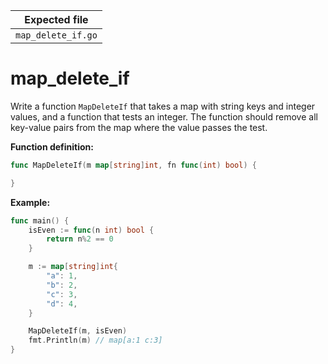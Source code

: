 | Expected file      |
| ------------------ |
| `map_delete_if.go` |

# map_delete_if

Write a function `MapDeleteIf` that takes a map with string keys and integer values, and a function that tests an integer. The function should remove all key-value pairs from the map where the value passes the test.

**Function definition:**

```go
func MapDeleteIf(m map[string]int, fn func(int) bool) {

}
```

**Example:**

```go
func main() {
    isEven := func(n int) bool {
        return n%2 == 0
    }

    m := map[string]int{
        "a": 1,
        "b": 2,
        "c": 3,
        "d": 4,
    }

    MapDeleteIf(m, isEven)
    fmt.Println(m) // map[a:1 c:3]
}
```

